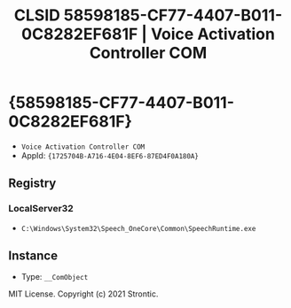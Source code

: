 ﻿---
title: "CLSID 58598185-CF77-4407-B011-0C8282EF681F | Voice Activation Controller COM"
excerpt: What is COM-Object CLSID 58598185-CF77-4407-B011-0C8282EF681F?
---

# {58598185-CF77-4407-B011-0C8282EF681F}

* `Voice Activation Controller COM`
* AppId: `{1725704B-A716-4E04-8EF6-87ED4F0A180A}`

## Registry


### LocalServer32

* `C:\Windows\System32\Speech_OneCore\Common\SpeechRuntime.exe`

## Instance

* Type: `__ComObject`

MIT License. Copyright (c) 2021 Strontic.


